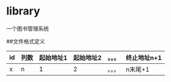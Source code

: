 # library
一个图书管理系统

##文件格式定义

|id|列数|起始地址1|起始地址2|。。。|终止地址n+1|
|:----|:-----|:------|:-----|:----|:-----|
|x|n|1|2|。。。|n末尾+1|
